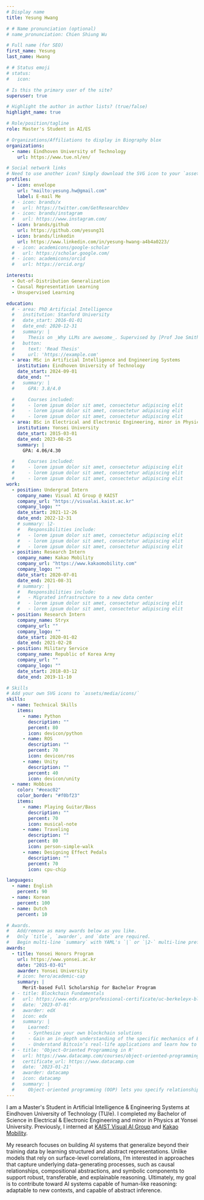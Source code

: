 ```yaml
---
# Display name
title: Yesung Hwang

# # Name pronunciation (optional)
# name_pronunciation: Chien Shiung Wu

# Full name (for SEO)
first_name: Yesung
last_name: Hwang

# # Status emoji
# status:
#   icon:

# Is this the primary user of the site?
superuser: true

# Highlight the author in author lists? (true/false)
highlight_name: true

# Role/position/tagline
role: Master's Student in AI/ES

# Organizations/Affiliations to display in Biography blox
organizations:
  - name: Eindhoven University of Technology
    url: https://www.tue.nl/en/

# Social network links
# Need to use another icon? Simply download the SVG icon to your `assets/media/icons/` folder.
profiles:
  - icon: envelope
    url: "mailto:yesung.hw@gmail.com"
    label: E-mail Me
  # - icon: brands/x
  #   url: https://twitter.com/GetResearchDev
  # - icon: brands/instagram
  #   url: https://www.instagram.com/
  - icon: brands/github
    url: https://github.com/yesung31
  - icon: brands/linkedin
    url: https://www.linkedin.com/in/yesung-hwang-a4b4a0223/
  # - icon: academicons/google-scholar
  #   url: https://scholar.google.com/
  # - icon: academicons/orcid
  #   url: https://orcid.org/

interests:
  - Out-of-Distribution Generalization
  - Causal Representation Learning
  - Unsupervised Learning

education:
  # - area: PhD Artificial Intelligence
  #   institution: Stanford University
  #   date_start: 2016-01-01
  #   date_end: 2020-12-31
  #   summary: |
  #     Thesis on _Why LLMs are awesome_. Supervised by [Prof Joe Smith](https://example.com). Presented papers at 5 IEEE conferences with the contributions being published in 2 Springer journals.
  #   button:
  #     text: 'Read Thesis'
  #     url: 'https://example.com'
  - area: MSc in Artificial Intelligence and Engineering Systems
    institution: Eindhoven University of Technology
    date_start: 2024-09-01
    date_end: ""
  #   summary: |
  #     GPA: 3.8/4.0

  #     Courses included:
  #     - lorem ipsum dolor sit amet, consectetur adipiscing elit
  #     - lorem ipsum dolor sit amet, consectetur adipiscing elit
  #     - lorem ipsum dolor sit amet, consectetur adipiscing elit
  - area: BSc in Electrical and Electronic Engineering, minor in Physics
    institution: Yonsei University
    date_start: 2015-03-01
    date_end: 2023-08-25
    summary: |
      GPA: 4.06/4.30

  #     Courses included:
  #     - lorem ipsum dolor sit amet, consectetur adipiscing elit
  #     - lorem ipsum dolor sit amet, consectetur adipiscing elit
  #     - lorem ipsum dolor sit amet, consectetur adipiscing elit
work:
  - position: Undergrad Intern
    company_name: Visual AI Group @ KAIST
    company_url: "https://visualai.kaist.ac.kr"
    company_logo: ""
    date_start: 2021-12-26
    date_end: 2022-12-31
    # summary: |2-
    #   Responsibilities include:
    #   - lorem ipsum dolor sit amet, consectetur adipiscing elit
    #   - lorem ipsum dolor sit amet, consectetur adipiscing elit
    #   - lorem ipsum dolor sit amet, consectetur adipiscing elit
  - position: Research Intern
    company_name: Kakao Mobility
    company_url: "https://www.kakaomobility.com"
    company_logo: ""
    date_start: 2020-07-01
    date_end: 2021-08-31
    # summary: |
    #   Responsibilities include:
    #   - Migrated infrastructure to a new data center
    #   - lorem ipsum dolor sit amet, consectetur adipiscing elit
    #   - lorem ipsum dolor sit amet, consectetur adipiscing elit
  - position: Research Intern
    company_name: Stryx
    company_url: ""
    company_logo: ""
    date_start: 2020-01-02
    date_end: 2021-02-28
  - position: Military Service
    company_name: Republic of Korea Army
    company_url: ""
    company_logo: ""
    date_start: 2018-03-12
    date_end: 2019-11-10

# Skills
# Add your own SVG icons to `assets/media/icons/`
skills:
  - name: Technical Skills
    items:
      - name: Python
        description: ""
        percent: 80
        icon: devicon/python
      - name: ROS
        description: ""
        percent: 70
        icon: devicon/ros
      - name: Unity
        description: ""
        percent: 40
        icon: devicon/unity
  - name: Hobbies
    color: "#eeac02"
    color_border: "#f0bf23"
    items:
      - name: Playing Guitar/Bass
        description: ""
        percent: 70
        icon: musical-note
      - name: Traveling
        description: ""
        percent: 80
        icon: person-simple-walk
      - name: Designing Effect Pedals
        description: ""
        percent: 70
        icon: cpu-chip

languages:
  - name: English
    percent: 90
  - name: Korean
    percent: 100
  - name: Dutch
    percent: 10

# Awards.
#   Add/remove as many awards below as you like.
#   Only `title`, `awarder`, and `date` are required.
#   Begin multi-line `summary` with YAML's `|` or `|2-` multi-line prefix and indent 2 spaces below.
awards:
  - title: Yonsei Honors Program
    url: https://www.yonsei.ac.kr
    date: "2015-03-01"
    awarder: Yonsei University
    # icon: hero/academic-cap
    summary: |
      Merit-based Full Scholarship for Bachelor Program
  # - title: Blockchain Fundamentals
  #   url: https://www.edx.org/professional-certificate/uc-berkeleyx-blockchain-fundamentals
  #   date: '2023-07-01'
  #   awarder: edX
  #   icon: edx
  #   summary: |
  #     Learned:
  #     - Synthesize your own blockchain solutions
  #     - Gain an in-depth understanding of the specific mechanics of Bitcoin
  #     - Understand Bitcoin’s real-life applications and learn how to attack and destroy Bitcoin, Ethereum, smart contracts and Dapps, and alternatives to Bitcoin’s Proof-of-Work consensus algorithm
  # - title: 'Object-Oriented Programming in R'
  #   url: https://www.datacamp.com/courses/object-oriented-programming-with-s3-and-r6-in-r
  #   certificate_url: https://www.datacamp.com
  #   date: '2023-01-21'
  #   awarder: datacamp
  #   icon: datacamp
  #   summary: |
  #     Object-oriented programming (OOP) lets you specify relationships between functions and the objects that they can act on, helping you manage complexity in your code. This is an intermediate level course, providing an introduction to OOP, using the S3 and R6 systems. S3 is a great day-to-day R programming tool that simplifies some of the functions that you write. R6 is especially useful for industry-specific analyses, working with web APIs, and building GUIs.
---
```

I am a Master's Student in Artificial Intelligence & Engineering Systems at Eindhoven University of Technology (TU/e). I completed my Bachelor of Science in Electrical & Electronic Engineering and minor in Physics at Yonsei University. Previously, I interned at [KAIST Visual AI Group](https://visualai.kaist.ac.kr) and [Kakao Mobility](https://www.kakaomobility.com).

My research focuses on building AI systems that generalize beyond their training data by learning structured and abstract representations. Unlike models that rely on surface-level correlations, I’m interested in approaches that capture underlying data-generating processes, such as causal relationships, compositional abstractions, and symbolic components to support robust, transferable, and explainable reasoning. Ultimately, my goal is to contribute toward AI systems capable of human-like reasoning: adaptable to new contexts, and capable of abstract inference.

